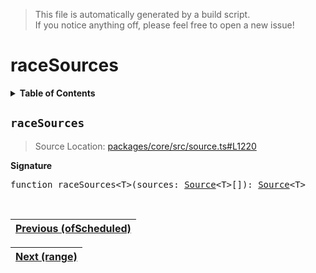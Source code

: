 > This file is automatically generated by a build script.<br>If you notice anything off, please feel free to open a new issue!

# raceSources

<details><summary><b>Table of Contents</b></summary><br>

1. [<code>raceSources</code>](#raceSources)</details>

## <a name="raceSources"></a><code>raceSources</code>

> Source Location: [packages\/core\/src\/source.ts#L1220](..\/..\/packages\/core\/src\/source.ts#L1220)

<b>Signature</b>

<pre>function raceSources&lt;T&gt;(sources: <a href="00-Source.md#Source-Interface">Source</a>&lt;T&gt;[]): <a href="00-Source.md#Source-Interface">Source</a>&lt;T&gt;</pre><br>

| [Previous \(ofScheduled\)](30-ofScheduled.md#readme) |
| --- |

<div align="right">

| [Next \(range\)](32-range.md#readme) |
| --- |
</div>
